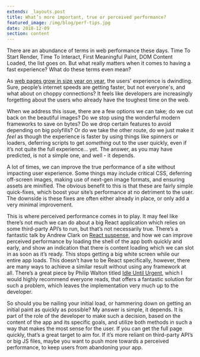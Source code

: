 ```yaml
---
extends: _layouts.post
title: What’s more important, true or perceived performance?
featured_image: /img/blog/perf-tips.jpg
date: 2018-12-09
section: content
---
```


There are an abundance of terms in web performance these days. Time To Start Render, Time To Interact, First Meaningful Paint, DOM Content Loaded, the list goes on. But what really matters when it comes to having a fast experience? What do these terms even mean?

As [web pages grow in size year on year](https://www.keycdn.com/support/the-growth-of-web-page-size), the users' experience is dwindling. Sure, people’s internet speeds are getting faster, but not everyone's, and what about on choppy connections? It feels like developers are increasingly forgetting about the users who already have the toughest time on the web.

When we address this issue, there are a few options we can take; do we cut back on the beautiful images? Do we stop using the wonderful modern frameworks to save on bytes? Do we drop certain features to avoid depending on big polyfills? Or do we take the other route, do we just make it _feel_ as though the experience is faster by using things like spinners or loaders, deferring scripts to get _something_ out to the user quickly, even if it’s not quite the full experience… yet. The answer, as you may have predicted, is not a simple one, and well - it depends.

A lot of times, we can improve the true performance of a site without impacting user experience. Some things may include critical CSS, deferring off-screen images, making use of next-gen image formats, and ensuring assets are minified. The obvious benefit to this is that these are fairly simple quick-fixes, which boost your site’s performance at no detriment to the user. The downside is these fixes are often either already in place, or only add a very minimal improvement.

This is where perceived performance comes in to play. It may feel like there’s not much we can do about a big React application which relies on some third-party API’s to run, but that’s not necessarily true. There’s a fantastic talk by Andrew Clark on [React suspense](https://www.youtube.com/watch?v=z-6JC0_cOns), and how we can improve perceived performance by loading the shell of the app both quickly and early, and show an indication that there is content loading which we can slot in as soon as it’s ready. This stops getting a big white screen while our entire app loads. This doesn’t have to be React specifically, however, there are many ways to achieve a similar result without using any framework at all. There’s a great piece by Philip Walton titled [Idle Until Urgent](https://philipwalton.com/articles/idle-until-urgent/), which I would highly recommend everyone reads, that offers a fantastic solution for such a problem, which leaves the implementation very much up to the developer.

So should you be nailing your initial load, or hammering down on getting an initial paint as quickly as possible? My answer is simple, it depends. It is part of the role of the developer to make such a decision, based on the content of the app and its specific goals, and utilize both methods in such a way that makes the most sense for the user. If you can get the full page quickly, that’s a great target to aim for. If it’s more reliant on third-party API’s or big JS files, maybe you want to push more towards a perceived performance, to keep users from abandoning your app.
